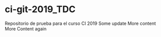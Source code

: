 # ci-git-2019_TDC
Repositorio de prueba para el curso CI 2019
Some update
More content
More Content again
